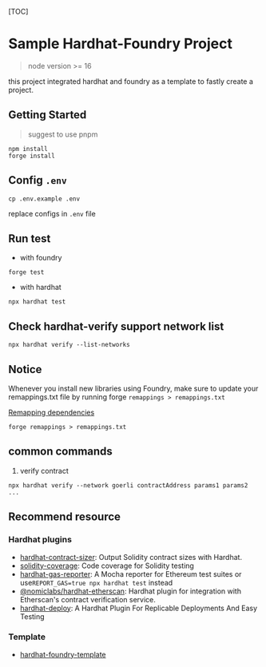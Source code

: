 [TOC]

# Sample Hardhat-Foundry Project

> node version >= 16

this project integrated hardhat and foundry as a template to fastly create a project.

## Getting Started

> suggest to use pnpm

```
npm install
forge install
```

## Config `.env`

```
cp .env.example .env
```

replace configs in `.env` file

## Run test

- with foundry

```
forge test
```

- with hardhat

```
npx hardhat test
```

## Check hardhat-verify support network list

```
npx hardhat verify --list-networks
```

## Notice

Whenever you install new libraries using Foundry, make sure to update your remappings.txt file by running forge `remappings > remappings.txt`

[Remapping dependencies](https://book.getfoundry.sh/projects/dependencies#remapping-dependencies)

```
forge remappings > remappings.txt
```

## common commands

1. verify contract

```
npx hardhat verify --network goerli contractAddress params1 params2 ...
```

## Recommend resource

### Hardhat plugins

- [hardhat-contract-sizer](https://www.npmjs.com/package/hardhat-contract-sizer): Output Solidity contract sizes with Hardhat.
- [solidity-coverage](https://www.npmjs.com/package/solidity-coverage): Code coverage for Solidity testing
- [hardhat-gas-reporter](https://www.npmjs.com/package/hardhat-gas-reporter): A Mocha reporter for Ethereum test suites or use`REPORT_GAS=true npx hardhat test` instead
- [@nomiclabs/hardhat-etherscan](https://www.npmjs.com/package/@nomiclabs/hardhat-etherscan): Hardhat plugin for integration with Etherscan's contract verification service.
- [hardhat-deploy](https://github.com/wighawag/hardhat-deploy): A Hardhat Plugin For Replicable Deployments And Easy Testing

### Template

- [hardhat-foundry-template](https://github.com/foundry-rs/hardhat-foundry-template)
